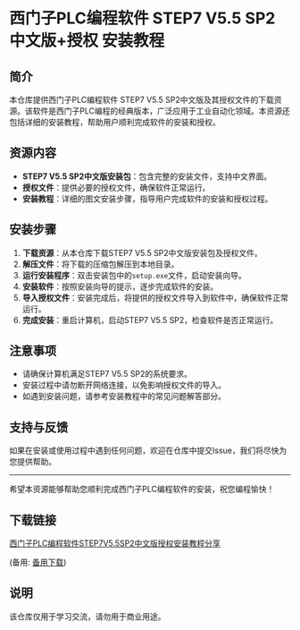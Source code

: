 # 西门子PLC编程软件 STEP7 V5.5 SP2中文版+授权 安装教程

## 简介
本仓库提供西门子PLC编程软件 STEP7 V5.5 SP2中文版及其授权文件的下载资源。该软件是西门子PLC编程的经典版本，广泛应用于工业自动化领域。本资源还包括详细的安装教程，帮助用户顺利完成软件的安装和授权。

## 资源内容
- **STEP7 V5.5 SP2中文版安装包**：包含完整的安装文件，支持中文界面。
- **授权文件**：提供必要的授权文件，确保软件正常运行。
- **安装教程**：详细的图文安装步骤，指导用户完成软件的安装和授权过程。

## 安装步骤
1. **下载资源**：从本仓库下载STEP7 V5.5 SP2中文版安装包及授权文件。
2. **解压文件**：将下载的压缩包解压到本地目录。
3. **运行安装程序**：双击安装包中的`setup.exe`文件，启动安装向导。
4. **安装软件**：按照安装向导的提示，逐步完成软件的安装。
5. **导入授权文件**：安装完成后，将提供的授权文件导入到软件中，确保软件正常运行。
6. **完成安装**：重启计算机，启动STEP7 V5.5 SP2，检查软件是否正常运行。

## 注意事项
- 请确保计算机满足STEP7 V5.5 SP2的系统要求。
- 安装过程中请勿断开网络连接，以免影响授权文件的导入。
- 如遇到安装问题，请参考安装教程中的常见问题解答部分。

## 支持与反馈
如果在安装或使用过程中遇到任何问题，欢迎在仓库中提交Issue，我们将尽快为您提供帮助。

---

希望本资源能够帮助您顺利完成西门子PLC编程软件的安装，祝您编程愉快！

## 下载链接
[西门子PLC编程软件STEP7V5.5SP2中文版授权安装教程分享]() 

(备用: [备用下载](https://pan.baidu.com/s/1qBocmCwBP_d70ATDyb6MEQ?pwd=1234))

## 说明

该仓库仅用于学习交流，请勿用于商业用途。
